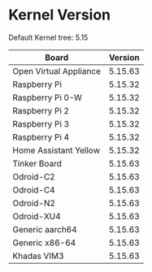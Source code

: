 
# Kernel Version

Default Kernel tree: 5.15

| Board | Version |
|-------|---------|
| Open Virtual Appliance | 5.15.63 |
| Raspberry Pi | 5.15.32 |
| Raspberry Pi 0-W | 5.15.32 |
| Raspberry Pi 2 | 5.15.32 |
| Raspberry Pi 3 | 5.15.32 |
| Raspberry Pi 4 | 5.15.32 |
| Home Assistant Yellow | 5.15.32 |
| Tinker Board | 5.15.63 |
| Odroid-C2 | 5.15.63 |
| Odroid-C4 | 5.15.63 |
| Odroid-N2 | 5.15.63 |
| Odroid-XU4 | 5.15.63 |
| Generic aarch64 | 5.15.63 |
| Generic x86-64 | 5.15.63 |
| Khadas VIM3 | 5.15.63 |
